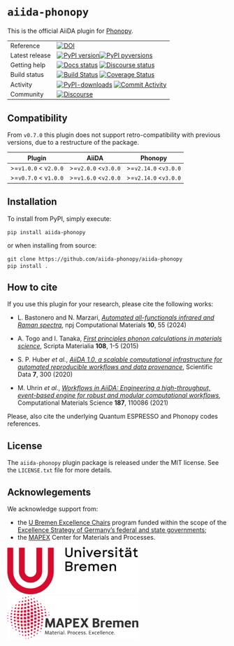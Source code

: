 # `aiida-phonopy`

This is the official AiiDA plugin for [Phonopy](https://phonopy.github.io/phonopy/index.html).

|    | |
|-----|----------------------------------------------------------------------------|
| Reference | [![DOI](https://img.shields.io/badge/DOI-10.1038/s41524024012363-purple.svg)](https://doi.org/10.1038/s41524-024-01236-3) |
|Latest release| [![PyPI version](https://badge.fury.io/py/aiida-phonopy.svg)](https://badge.fury.io/py/aiida-phonopy)[![PyPI pyversions](https://img.shields.io/pypi/pyversions/aiida-phonopy.svg)](https://pypi.python.org/pypi/aiida-phonopy) |
|Getting help| [![Docs status](https://readthedocs.org/projects/aiida-phonopy/badge)](http://aiida-phonopy.readthedocs.io/) [![Discourse status](https://img.shields.io/discourse/status?server=https%3A%2F%2Faiida.discourse.group%2F)](https://aiida.discourse.group/)
|Build status| [![Build Status](https://github.com/aiida-phonopy/aiida-phonopy/actions/workflows/ci.yml/badge.svg?branch=main)](https://github.com/aiida-phonopy/aiida-phonopy/actions) [![Coverage Status](https://codecov.io/gh/aiida-phonopy/aiida-phonopy/branch/main/graph/badge.svg)](https://codecov.io/gh/aiida-phonopy/aiida-phonopy) |
|Activity| [![PyPI-downloads](https://img.shields.io/pypi/dm/aiida-phonopy.svg?style=flat)](https://pypistats.org/packages/aiida-phonopy) [![Commit Activity](https://img.shields.io/github/commit-activity/m/aiida-phonopy/aiida-phonopy.svg)](https://github.com/aiida-phonopy/aiida-phonopy/pulse)
|Community|  [![Discourse](https://img.shields.io/discourse/topics?server=https%3A%2F%2Faiida.discourse.group%2F&logo=discourse)](https://aiida.discourse.group/)

## Compatibility

From `v0.7.0` this plugin does not support retro-compatibility with previous versions,
due to a restructure of the package.

| Plugin | AiiDA | Phonopy |
|-|-|-|
| >=`v1.0.0` < v`2.0.0` | >=`v2.0.0` <`v3.0.0` |  >=`v2.14.0` <`v3.0.0` |
| >=`v0.7.0` < v`1.0.0` | >=`v1.6.0` <`v2.0.0` |  >=`v2.14.0` <`v3.0.0` |

## Installation

To install from PyPI, simply execute:

    pip install aiida-phonopy

or when installing from source:

    git clone https://github.com/aiida-phonopy/aiida-phonopy
    pip install .

## How to cite

If you use this plugin for your research, please cite the following works:

* L. Bastonero and N. Marzari, [*Automated all-functionals infrared and Raman spectra*](https://doi.org/10.1038/s41524-024-01236-3), npj Computational Materials **10**, 55 (2024)

* A. Togo and I. Tanaka, [*First principles phonon calculations in materials science*](http://dx.doi.org/10.1016/j.scriptamat.2015.07.021), Scripta Materialia **108**, 1-5 (2015)

* S. P. Huber _et al._, [*AiiDA 1.0, a scalable computational infrastructure for automated reproducible workflows and data provenance*](https://doi.org/10.1038/s41597-020-00638-4), Scientific Data **7**, 300 (2020)

* M. Uhrin _et al._, [*Workflows in AiiDA: Engineering a high-throughput, event-based engine for robust and modular computational workflows*](https://www.sciencedirect.com/science/article/pii/S0927025620305772), Computational Materials Science **187**, 110086 (2021)

Please, also cite the underlying Quantum ESPRESSO and Phonopy codes references.

## License

The `aiida-phonopy` plugin package is released under the MIT license.
See the `LICENSE.txt` file for more details.


## Acknowlegements

We acknowledge support from:
* the [U Bremen Excellence Chairs](https://www.uni-bremen.de/u-bremen-excellence-chairs) program funded within the scope of the [Excellence Strategy of Germany’s federal and state governments](https://www.dfg.de/en/research_funding/excellence_strategy/index.html);
* the [MAPEX](https://www.uni-bremen.de/en/mapex) Center for Materials and Processes.

<img src="https://raw.githubusercontent.com/aiida-phonopy/aiida-phonopy/main/docs/source/images/UBREMEN.png" width="300px" height="108px"/>
<img src="https://raw.githubusercontent.com/aiida-phonopy/aiida-phonopy/main/docs/source/images/MAPEX.jpg" width="300px" height="99px"/>
